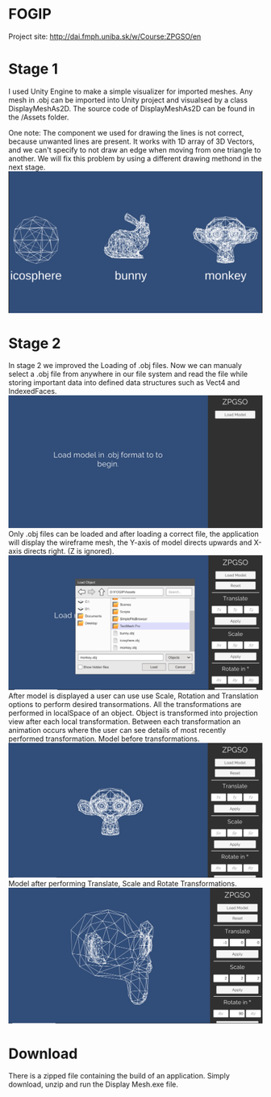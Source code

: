 # FOGIP
Project site:
http://dai.fmph.uniba.sk/w/Course:ZPGSO/en

# Stage 1 
I used Unity Engine to make a simple visualizer for imported meshes. 
Any mesh in .obj can be imported into Unity project and visualsed by a class DisplayMeshAs2D. 
The source code of DisplayMeshAs2D can be found in the /Assets folder. 

One note: The component we used for drawing the lines is not correct, because unwanted lines are present.
It works with 1D array of 3D Vectors, and we can't specify to not draw an edge when moving from one triangle to another. 
We will fix this problem by using a different drawing methond in the next stage.
![alt text](https://github.com/Zuvix/Fogip/blob/main/screen.png?raw=true)

# Stage 2
In stage 2 we improved the Loading of .obj files. Now we can manualy select a .obj file from anywhere in our file system and read the file while storing important data into defined data structures such as Vect4 and IndexedFaces.
![alt text](https://github.com/Zuvix/Fogip/blob/main/1.PNG?raw=true)
Only .obj files can be loaded and after loading a correct file, the application will display the wireframe mesh, the Y-axis of model directs upwards and X-axis directs right. (Z is ignored). 
![alt text](https://github.com/Zuvix/Fogip/blob/main/2.PNG?raw=true)
After model is displayed a user can use use Scale, Rotation and Translation options to perform desired transormations. All the transformations are performed in localSpace of an object. Object is transformed into projection view after each local transformation. Between each transformation an animation occurs where the user can see details of most recently performed transformation. Model before transformations.
![alt text](https://github.com/Zuvix/Fogip/blob/main/3.PNG?raw=true)
Model after performing Translate, Scale and Rotate Transformations.
![alt text](https://github.com/Zuvix/Fogip/blob/main/4.PNG?raw=true)

# Download
There is a zipped file containing the build of an application. Simply download, unzip and run the Display Mesh.exe file.

